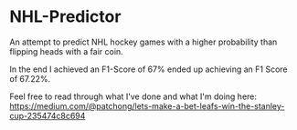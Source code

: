# NHL-Predictor

An attempt to predict NHL hockey games with a higher probability than flipping heads with a fair coin.

In the end I achieved an F1-Score of 67% ended up achieving an F1 Score of 67.22%.

Feel free to read through what I've done and what I'm doing here: https://medium.com/@patchong/lets-make-a-bet-leafs-win-the-stanley-cup-235474c8c694